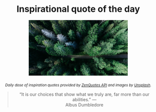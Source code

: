 
<div align="center">

# Inspirational quote of the day

<img src="./data/photo.jpeg" alt="Beautiful nature photo" width="320" height="180">

<sub><i>Daily dose of inspiration quotes provided by [ZenQuotes API](https://zenquotes.io/) and images by [Unsplash](https://unsplash.com/).</i></sub>


<blockquote>&ldquo;It is our choices that show what we truly are, far more than our abilities.&rdquo; &mdash; <footer>Albus Dumbledore</footer></blockquote>

</div>

